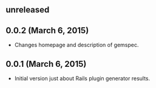 ## unreleased ##

## 0.0.2 (March 6, 2015) ##

*   Changes homepage and description of gemspec.

## 0.0.1 (March 6, 2015) ##

*   Initial version just about Rails plugin generator results.